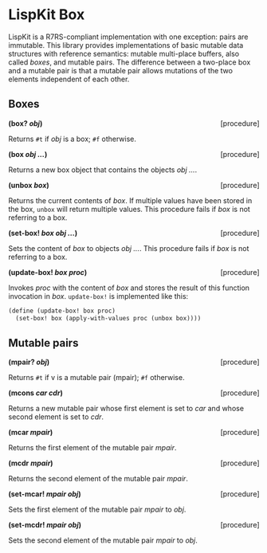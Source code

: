 # LispKit Box

LispKit is a R7RS-compliant implementation with one exception: pairs are immutable. This library provides implementations of basic mutable data structures with reference semantics: mutable multi-place buffers, also called _boxes_, and mutable pairs. The difference between a two-place box and a mutable pair is that a mutable pair allows mutations of the two elements independent of each other.

## Boxes

**(box? _obj_)** &nbsp;&nbsp;&nbsp; <span style="float:right;text-align:rigth;">[procedure]</span>  

Returns `#t` if _obj_ is a box; `#f` otherwise.

**(box _obj ..._)** &nbsp;&nbsp;&nbsp; <span style="float:right;text-align:rigth;">[procedure]</span>  

Returns a new box object that contains the objects _obj ..._.

**(unbox _box_)** &nbsp;&nbsp;&nbsp; <span style="float:right;text-align:rigth;">[procedure]</span>  

Returns the current contents of _box_. If multiple values have been stored in the box, `unbox` will return multiple values. This procedure fails if _box_ is not referring to a box.

**(set-box! _box obj ..._)** &nbsp;&nbsp;&nbsp; <span style="float:right;text-align:rigth;">[procedure]</span>  

Sets the content of _box_ to objects _obj ..._. This procedure fails if _box_ is not referring to a box.

**(update-box! _box proc_)** &nbsp;&nbsp;&nbsp; <span style="float:right;text-align:rigth;">[procedure]</span>  

Invokes _proc_ with the content of _box_ and stores the result of this function invocation in _box_. `update-box!` is implemented like this:

```scheme
(define (update-box! box proc)
  (set-box! box (apply-with-values proc (unbox box))))
```

## Mutable pairs

**(mpair? _obj_)** &nbsp;&nbsp;&nbsp; <span style="float:right;text-align:rigth;">[procedure]</span>  

Returns `#t` if v is a mutable pair (mpair); `#f` otherwise.

**(mcons _car cdr_)** &nbsp;&nbsp;&nbsp; <span style="float:right;text-align:rigth;">[procedure]</span>  

Returns a new mutable pair whose first element is set to _car_ and whose second element is set to _cdr_.

**(mcar _mpair_)** &nbsp;&nbsp;&nbsp; <span style="float:right;text-align:rigth;">[procedure]</span>  

Returns the first element of the mutable pair _mpair_.

**(mcdr _mpair_)** &nbsp;&nbsp;&nbsp; <span style="float:right;text-align:rigth;">[procedure]</span>  

Returns the second element of the mutable pair _mpair_.

**(set-mcar! _mpair obj_)** &nbsp;&nbsp;&nbsp; <span style="float:right;text-align:rigth;">[procedure]</span>  

Sets the first element of the mutable pair _mpair_ to _obj_.

**(set-mcdr! _mpair obj_)** &nbsp;&nbsp;&nbsp; <span style="float:right;text-align:rigth;">[procedure]</span>  

Sets the second element of the mutable pair _mpair_ to _obj_.
